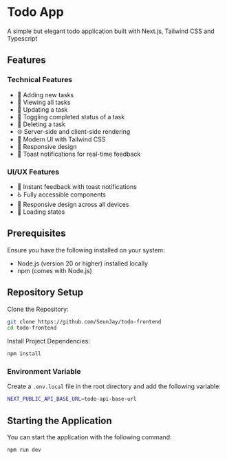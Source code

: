 # Todo App

A simple but elegant todo application built with Next.js, Tailwind CSS and Typescript

## Features

### Technical Features

- 🚀 Adding new tasks
- 🚀 Viewing all tasks
- 🚀 Updating a task
- 🚀 Toggling completed status of a task
- 🚀 Deleting a task
- 🌐 Server-side and client-side rendering
- 🎨 Modern UI with Tailwind CSS
- 📱 Responsive design
- 🔔 Toast notifications for real-time feedback

### UI/UX Features

- 🎯 Instant feedback with toast notifications
- ♿ Fully accessible components
- 📱 Responsive design across all devices
- 🔄 Loading states

## Prerequisites

Ensure you have the following installed on your system:

- Node.js (version 20 or higher) installed locally
- npm (comes with Node.js)

## Repository Setup

Clone the Repository:

```bash
git clone https://github.com/SeunJay/todo-frontend
cd todo-frontend

```

Install Project Dependencies:

```bash
npm install

```

### Environment Variable

Create a `.env.local` file in the root directory and add the following variable:

```bash
NEXT_PUBLIC_API_BASE_URL=todo-api-base-url 
```



## Starting the Application

You can start the application with the following command:

```bash
npm run dev
```
